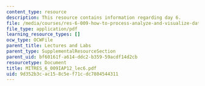 ```yaml
---
content_type: resource
description: This resource contains information regarding day 6.
file: /media/courses/res-6-009-how-to-process-analyze-and-visualize-data-january-iap-2012/9d352b3cac158c5ef71cdc7804544311_MITRES_6_009IAP12_lec6.pdf
file_type: application/pdf
learning_resource_types: []
ocw_type: OCWFile
parent_title: Lectures and Labs
parent_type: SupplementalResourceSection
parent_uid: bf60161f-a614-ddc2-b359-59acdf14d2cb
resourcetype: Document
title: MITRES_6_009IAP12_lec6.pdf
uid: 9d352b3c-ac15-8c5e-f71c-dc7804544311
---
```

